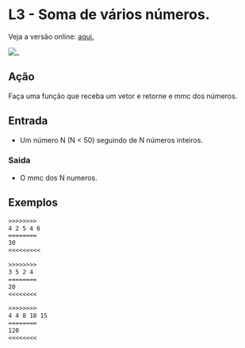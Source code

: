 # L3 - Soma de vários números.

Veja a versão online: [aqui.](https://github.com/qxcodefup/arcade/blob/master/base/somas/Readme.md)

![_](https://raw.githubusercontent.com/qxcodefup/arcade/master/base/somas/cover.jpg)
[](solver.py)

## Ação

Faça uma função que receba um vetor e retorne e mmc dos números.

## Entrada

* Um número N (N < 50) seguindo de N números inteiros.

### Saida

* O mmc dos N numeros.

## Exemplos

``` txt
>>>>>>>>
4 2 5 4 6
========
30
<<<<<<<<<

>>>>>>>>
3 5 2 4
========
20
<<<<<<<<

>>>>>>>>
4 4 8 10 15
========
120
<<<<<<<<
```

